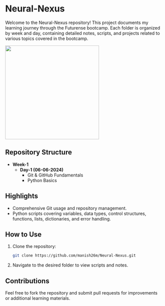# Neural-Nexus

Welcome to the Neural-Nexus repository! This project documents my learning journey through the Futurense bootcamp. Each folder is organized by week and day, containing detailed notes, scripts, and projects related to various topics covered in the bootcamp.

<img src="https://github.com/manish26m/Neural-Nexus/assets/150244397/3d60563e-db28-472a-b836-fbfd018e0aa1" width="300">


## Repository Structure

- **Week-1**
  - **Day-1 (06-06-2024)**
    - Git & GitHub Fundamentals
    - Python Basics

## Highlights

- Comprehensive Git usage and repository management.
- Python scripts covering variables, data types, control structures, functions, lists, dictionaries, and error handling.

## How to Use

1. Clone the repository:
   ```bash
   git clone https://github.com/manish26m/Neural-Nexus.git
   ```
2. Navigate to the desired folder to view scripts and notes.

## Contributions

Feel free to fork the repository and submit pull requests for improvements or additional learning materials.




